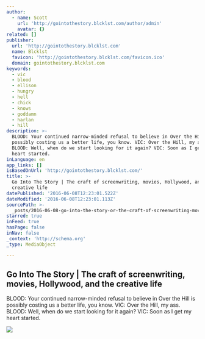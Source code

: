 ```yaml
---
author:
  - name: Scott
    url: 'http://gointothestory.blcklst.com/author/admin'
    avatar: {}
related: []
publisher:
  url: 'http://gointothestory.blcklst.com'
  name: Blcklst
  favicon: 'http://gointothestory.blcklst.com/favicon.ico'
  domain: gointothestory.blcklst.com
keywords:
  - vic
  - blood
  - ellison
  - hungry
  - hell
  - chick
  - knows
  - goddamn
  - harlan
  - hill
description: >-
  BLOOD: Your continued narrow-minded refusal to believe in Over the Hill is
  possibly costing us a better life, you know. VIC: Over the Hill, my ass.
  BLOOD: Well, when do we start looking for it again? VIC: Soon as I get my
  heart started.
inLanguage: en
app_links: []
isBasedOnUrl: 'http://gointothestory.blcklst.com/'
title: >-
  Go Into The Story | The craft of screenwriting, movies, Hollywood, and the
  creative life
datePublished: '2016-06-08T12:23:01.522Z'
dateModified: '2016-06-08T12:23:01.113Z'
sourcePath: >-
  _posts/2016-06-08-go-into-the-story-or-the-craft-of-screenwriting-movies-holl.md
starred: true
inFeed: true
hasPage: false
inNav: false
_context: 'http://schema.org'
_type: MediaObject

---
```

<article style=""><h1>Go Into The Story | The craft of screenwriting, movies, Hollywood, and the creative life</h1><p>BLOOD: Your continued narrow-minded refusal to believe in Over the Hill is possibly costing us a better life, you know. VIC: Over the Hill, my ass. BLOOD: Well, when do we start looking for it again? VIC: Soon as I get my heart started.</p><img src="http://gointothestory.blcklst.com/wp-content/uploads/2014/03/Shannon-Stephanie.jpg" /></article>